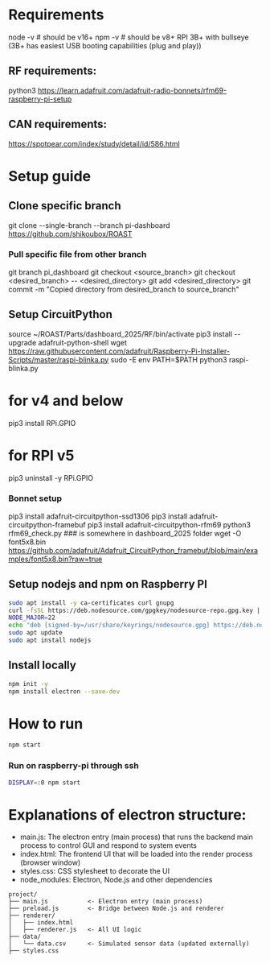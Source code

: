 # Requirements
node -v # should be v16+
npm -v  # should be v8+
RPI 3B+ with bullseye
    (3B+ has easiest USB booting capabilities (plug and play))


## RF requirements:
python3
https://learn.adafruit.com/adafruit-radio-bonnets/rfm69-raspberry-pi-setup

## CAN requirements:
https://spotpear.com/index/study/detail/id/586.html

# Setup guide

## Clone specific branch
git clone --single-branch --branch pi-dashboard https://github.com/shikoubox/ROAST
### Pull specific file from other branch
git branch pi_dashboard
git checkout <source_branch>
git checkout <desired_branch> -- <desired_directory>
git add <desired_directory>
git commit -m "Copied directory from desired_branch to source_branch"

## Setup CircuitPython
source ~/ROAST/Parts/dashboard_2025/RF/bin/activate
pip3 install --upgrade adafruit-python-shell
wget https://raw.githubusercontent.com/adafruit/Raspberry-Pi-Installer-Scripts/master/raspi-blinka.py
sudo -E env PATH=$PATH python3 raspi-blinka.py
# for v4 and below
pip3 install RPi.GPIO
# for RPI v5
pip3 uninstall -y RPi.GPIO

### Bonnet setup
pip3 install adafruit-circuitpython-ssd1306
pip3 install adafruit-circuitpython-framebuf
pip3 install adafruit-circuitpython-rfm69
python3 rfm69_check.py ### is somewhere in dashboard_2025 folder
wget -O font5x8.bin https://github.com/adafruit/Adafruit_CircuitPython_framebuf/blob/main/examples/font5x8.bin?raw=true


## Setup nodejs and npm on Raspberry PI
```bash
sudo apt install -y ca-certificates curl gnupg
curl -fsSL https://deb.nodesource.com/gpgkey/nodesource-repo.gpg.key | sudo gpg --dearmor -o /usr/share/keyrings/nodesource.gpg
NODE_MAJOR=22
echo "deb [signed-by=/usr/share/keyrings/nodesource.gpg] https://deb.nodesource.com/node_$NODE_MAJOR.x nodistro main" | sudo tee /etc/apt/sources.list.d/nodesource.list
sudo apt update
sudo apt install nodejs
```

## Install locally
```bash
npm init -y
npm install electron --save-dev
```
# How to run
```bash
npm start
```
### Run on raspberry-pi through ssh
```bash
DISPLAY=:0 npm start
```

# Explanations of electron structure:
* main.js: The electron entry (main process) that runs the backend main process to control GUI and respond to system events
* index.html: The frontend UI that will be loaded into the render process (browser window)
* styles.css: CSS stylesheet to decorate the UI
* node_modules: Electron, Node.js and other dependencies

```
project/
├── main.js           <- Electron entry (main process)
├── preload.js        <- Bridge between Node.js and renderer
├── renderer/
│   ├── index.html
│   ├── renderer.js   <- All UI logic
├── data/
│   └── data.csv      <- Simulated sensor data (updated externally)
├── styles.css
```
```bash
